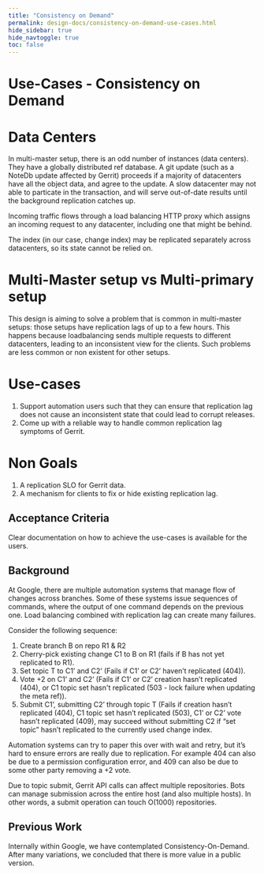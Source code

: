 ```yaml
---
title: "Consistency on Demand"
permalink: design-docs/consistency-on-demand-use-cases.html
hide_sidebar: true
hide_navtoggle: true
toc: false
---
```

# Use-Cases - Consistency on Demand

# <a id="data-centers"> Data Centers
In multi-master setup, there is an odd number of instances (data centers).
They have a globally distributed ref database. A git update (such as a NoteDb
update affected by Gerrit) proceeds if a majority of datacenters have all the
object data, and agree to the update. A slow datacenter may not able to
particate in the transaction, and will serve out-of-date results until the
background replication catches up.

Incoming traffic flows through a load balancing HTTP proxy which assigns an
incoming request to any datacenter, including one that might be behind.

The index (in our case, change index) may be replicated separately across
datacenters, so its state cannot be relied on.

# <a id="setup"> Multi-Master setup vs Multi-primary setup
This design is aiming to solve a problem that is common in multi-master setups:
those setups have replication lags of up to a few hours. This happens because
loadbalancing sends multiple requests to different datacenters, leading to an
inconsistent view for the clients.
Such problems are less common or non existent for other setups.

# <a id="use-cases"> Use-cases

1. Support automation users such that they can ensure that replication lag does
not cause an inconsistent state that could lead to corrupt releases.
2. Come up with a reliable way to handle common replication lag symptoms of
Gerrit.

# <a id="non-goals"> Non Goals

1. A replication SLO for Gerrit data.
2. A mechanism for clients to fix or hide existing replication lag.

## <a id="acceptance-criteria"> Acceptance Criteria

Clear documentation on how to achieve the use-cases is available for the users.

## <a id="background"> Background

At Google, there are multiple automation systems that manage flow of changes
across branches. Some of these systems issue sequences of commands, where the
output of one command depends on the previous one. Load balancing combined with
replication lag can create many failures.

Consider the following sequence:

1. Create branch B on repo R1 & R2
2. Cherry-pick existing change C1 to B on R1 (fails if B has not yet replicated
to R1).
3. Set topic T to C1’ and C2’ (Fails if C1’ or C2’ haven’t replicated (404)).
4. Vote +2 on C1’ and C2’ (Fails if C1’ or C2’ creation hasn’t replicated (404),
or C1 topic set hasn't replicated (503 - lock failure when updating the meta
ref)).
5. Submit C1’, submitting C2’ through topic T (Fails if creation hasn’t
replicated (404), C1 topic set hasn’t replicated (503), C1’ or C2’ vote hasn’t
replicated (409), may succeed without submitting C2 if “set topic” hasn’t
replicated to the currently used change index.

Automation systems can try to paper this over with wait and retry, but it’s hard
to ensure errors are really due to replication. For example 404 can also be due
to a permission configuration error, and 409 can also be due to some other party
removing a +2 vote.

Due to topic submit, Gerrit API calls can affect multiple repositories.
Bots can manage submission across the entire host (and also multiple hosts).
In other words, a submit operation can touch O(1000) repositories.

## <a id="previous-work"> Previous Work

Internally within Google, we have contemplated Consistency-On-Demand.
After many variations, we concluded that there is more value in a public version.
